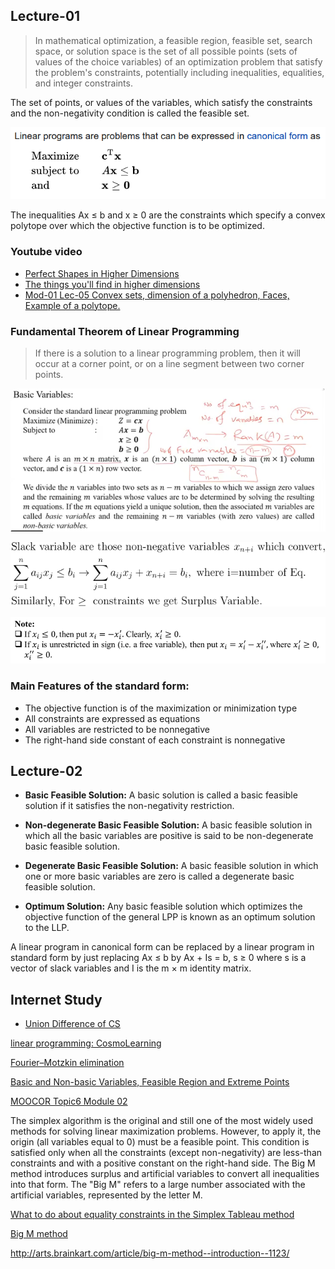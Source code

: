 ## Lecture-01

> In mathematical optimization, a feasible region, feasible set, search space, or solution space is the set of all possible points (sets of values of the choice variables) of an optimization problem that satisfy the problem's constraints, potentially including inequalities, equalities, and integer constraints.

The set of points, or values of the variables, which satisfy the constraints and the non-negativity condition is called the feasible set.

![](../images/LP-01.PNG)

The inequalities Ax ≤ b and x ≥ 0 are the constraints which specify a convex polytope over which the objective function is to be optimized.

### Youtube video

- [Perfect Shapes in Higher Dimensions](https://www.youtube.com/watch?v=2s4TqVAbfz4)
- [The things you'll find in higher dimensions](https://www.youtube.com/watch?v=dr2sIoD7eeU)
- [Mod-01 Lec-05 Convex sets, dimension of a polyhedron, Faces, Example of a polytope.](https://www.youtube.com/watch?v=eXGOBmSBze8)

### Fundamental Theorem of Linear Programming

> If there is a solution to a linear programming problem, then it will occur at a corner point, or on a line segment between two corner points.

![](../images/basic-variable-LP.PNG)

![](../images/slack-surplus-variable.png)

![](../images/canonical-LP-01.PNG)

### Main Features of the standard form:

- The objective function is of the maximization or minimization type
- All constraints are expressed as equations
- All variables are restricted to be nonnegative
- The right-hand side constant of each constraint is nonnegative

## Lecture-02

- **Basic Feasible Solution:** A basic solution is called a basic feasible solution if it satisfies the non-negativity restriction.

- **Non-degenerate Basic Feasible Solution:** A basic feasible solution in which all the basic variables are positive is said to be non-degenerate basic feasible solution.

- **Degenerate Basic Feasible Solution:** A basic feasible solution in which one or more basic variables are zero is called a degenerate basic feasible solution.

- **Optimum Solution:** Any basic feasible solution which optimizes the objective function of the general LPP is known as an optimum solution to the LLP.

A linear program in canonical form can be replaced by a linear program in standard form by just
replacing Ax ≤ b by Ax + Is = b, s ≥ 0 where s is a vector of slack variables and I is the m × m
identity matrix.

## Internet Study

- [Union Difference of CS](https://math.stackexchange.com/questions/1014953/union-and-difference-of-convex-set)

[ linear programming: CosmoLearning](https://www.youtube.com/playlist?list=PLaLOVNqqD-2E-LmVcc3xQZZYCZ5lz52uF)

[Fourier–Motzkin elimination](https://www.youtube.com/watch?v=cJTJ7KMFBIs&list=PLaLOVNqqD-2E-LmVcc3xQZZYCZ5lz52uF&index=7)

[Basic and Non-basic Variables, Feasible Region and Extreme Points](https://www.youtube.com/watch?v=CS4YtctxFi0)

[MOOCOR Topic6 Module 02](https://www.youtube.com/watch?v=gZYqXTU1Tz4)

The simplex algorithm is the original and still one of the most widely used methods for solving linear maximization problems. However, to apply it, the origin (all variables equal to 0) must be a feasible point. This condition is satisfied only when all the constraints (except non-negativity) are less-than constraints and with a positive constant on the right-hand side. The Big M method introduces surplus and artificial variables to convert all inequalities into that form. The "Big M" refers to a large number associated with the artificial variables, represented by the letter M.

[What to do about equality constraints in the Simplex Tableau method](https://math.stackexchange.com/a/1309525/736159)

[Big M method](https://en.wikipedia.org/wiki/Big_M_method#Other_usage)

http://arts.brainkart.com/article/big-m-method--introduction--1123/
